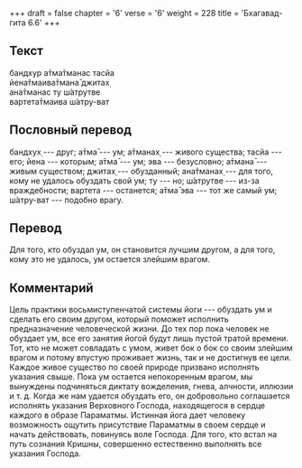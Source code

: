 +++
draft = false
chapter = '6'
verse = '6'
weight = 228
title = 'Бхагавад-гита 6.6'
+++
## Текст

бандхур а̄тма̄тманас тасйа  
йена̄тмаива̄тмана̄ джитах̣  
ана̄тманас ту ш́атрутве  
вартета̄тмаива ш́атру-ват

## Пословный перевод

бандхух̣ --- друг; а̄тма̄ --- ум; а̄тманах̣ --- живого существа; тасйа ---
его; йена --- которым; а̄тма̄ --- ум; эва --- безусловно; а̄тмана̄ --- живым
существом; джитах̣ --- обузданный; ана̄тманах̣ --- для того, кому не
удалось обуздать свой ум; ту --- но; ш́атрутве --- из-за враждебности;
вартета --- останется; а̄тма̄ эва --- тот же самый ум; ш́атру-ват ---
подобно врагу.

## Перевод

Для того, кто обуздал ум, он становится лучшим другом, а для того, кому
это не удалось, ум остается злейшим врагом.

## Комментарий

Цель практики восьмиступенчатой системы йоги --- обуздать ум и сделать
его своим другом, который поможет исполнить предназначение человеческой
жизни. До тех пор пока человек не обуздает ум, все его занятия йогой
будут лишь пустой тратой времени. Тот, кто не может совладать с умом,
живет бок о бок со своим злейшим врагом и потому впустую проживает
жизнь, так и не достигнув ее цели. Каждое живое существо по своей
природе призвано исполнять указания свыше. Пока ум остается непокоренным
врагом, мы вынуждены подчиняться диктату вожделения, гнева, алчности,
иллюзии и т. д. Когда же нам удается обуздать его, он добровольно
соглашается исполнять указания Верховного Господа, находящегося в сердце
каждого в образе Параматмы. Истинная йога дает человеку возможность
ощутить присутствие Параматмы в своем сердце и начать действовать,
повинуясь воле Господа. Для того, кто встал на путь сознания Кришны,
совершенно естественно выполнять все указания Господа.
